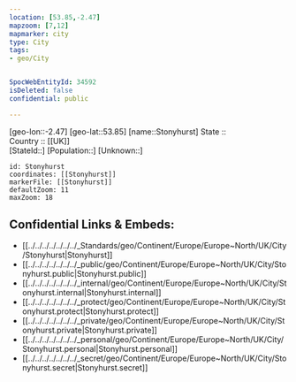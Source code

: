 ```yaml
---
location: [53.85,-2.47] 
mapzoom: [7,12] 
mapmarker: city 
type: City
tags:
- geo/City


SpocWebEntityId: 34592
isDeleted: false
confidential: public

---
```

[geo-lon::-2.47] 
[geo-lat::53.85] 
[name::Stonyhurst] 
State ::  
Country :: [[UK]]  
[StateId::] 
[Population::] 
[Unknown::] 


```leaflet
id: Stonyhurst
coordinates: [[Stonyhurst]] 
markerFile: [[Stonyhurst]] 
defaultZoom: 11 
maxZoom: 18
```


## Confidential Links & Embeds: 
- [[../../../../../../../_Standards/geo/Continent/Europe/Europe~North/UK/City/Stonyhurst|Stonyhurst]] 
- [[../../../../../../../_public/geo/Continent/Europe/Europe~North/UK/City/Stonyhurst.public|Stonyhurst.public]] 
- [[../../../../../../../_internal/geo/Continent/Europe/Europe~North/UK/City/Stonyhurst.internal|Stonyhurst.internal]] 
- [[../../../../../../../_protect/geo/Continent/Europe/Europe~North/UK/City/Stonyhurst.protect|Stonyhurst.protect]] 
- [[../../../../../../../_private/geo/Continent/Europe/Europe~North/UK/City/Stonyhurst.private|Stonyhurst.private]] 
- [[../../../../../../../_personal/geo/Continent/Europe/Europe~North/UK/City/Stonyhurst.personal|Stonyhurst.personal]] 
- [[../../../../../../../_secret/geo/Continent/Europe/Europe~North/UK/City/Stonyhurst.secret|Stonyhurst.secret]] 
